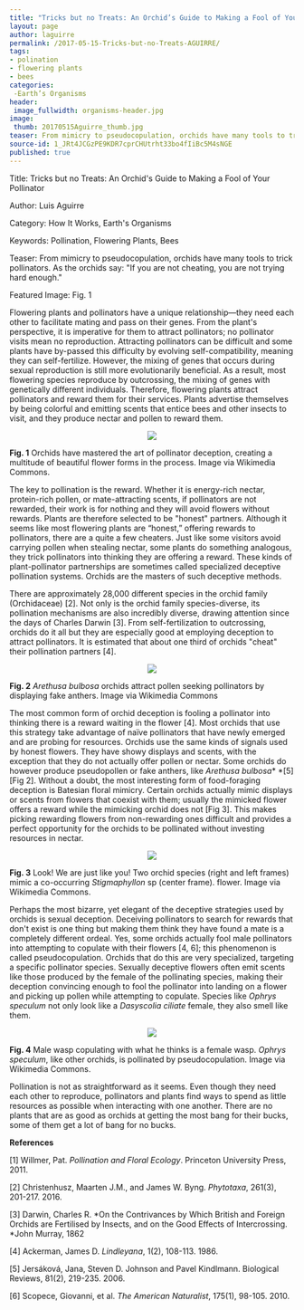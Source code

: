 ```yaml
---
title: "Tricks but no Treats: An Orchid’s Guide to Making a Fool of Your Pollinator"
layout: page
author: laguirre
permalink: /2017-05-15-Tricks-but-no-Treats-AGUIRRE/
tags:
- polination
- flowering plants
- bees
categories:
 -Earth’s Organisms
header:
 image_fullwidth: organisms-header.jpg
image:
 thumb: 20170515Aguirre_thumb.jpg
teaser: From mimicry to pseudocopulation, orchids have many tools to trick pollinators. As the orchids say: “If you are not cheating, you are not trying hard enough.”
source-id: 1_JRt4JCGzPE9KDR7cprCHUtrht33bo4fIiBc5M4sNGE
published: true
---
```

Title: Tricks but no Treats: An Orchid's Guide to Making a Fool of Your Pollinator

Author: Luis Aguirre

Category: How It Works, Earth's Organisms

Keywords: Pollination, Flowering Plants, Bees

Teaser: From mimicry to pseudocopulation, orchids have many tools to trick pollinators. As the orchids say: "If you are not cheating, you are not trying hard enough."

Featured Image: Fig. 1

Flowering plants and pollinators have a unique relationship—they need each other to facilitate mating and pass on their genes. From the plant's perspective, it is imperative for them to attract pollinators; no pollinator visits mean no reproduction. Attracting pollinators can be difficult and some plants have by-passed this difficulty by evolving self-compatibility, meaning they can self-fertilize. However, the mixing of genes that occurs during sexual reproduction is still more evolutionarily beneficial. As a result, most flowering species reproduce by outcrossing, the mixing of genes with genetically different individuals. Therefore, flowering plants attract pollinators and reward them for their services. Plants advertise themselves by being colorful and emitting scents that entice bees and other insects to visit, and they produce nectar and pollen to reward them. 

<div style = "text-align:center"><img src = “https://upload.wikimedia.org/wikipedia/commons/6/6e/Bee_Orchid_%28Ophrys_apifera%29_-_geograph.org.uk_-_1347538.jpg”/></div>

**Fig. 1** Orchids have mastered the art of pollinator deception, creating a multitude of beautiful flower forms in the process. Image via Wikimedia Commons.

The key to pollination is the reward. Whether it is energy-rich nectar, protein-rich pollen, or mate-attracting scents, if pollinators are not rewarded, their work is for nothing and they will avoid flowers without rewards. Plants are therefore selected to be "honest" partners. Although it seems like most flowering plants are “honest,” offering rewards to pollinators, there are a quite a few cheaters. Just like some visitors avoid carrying pollen when stealing nectar, some plants do something analogous, they trick pollinators into thinking they are offering a reward. These kinds of plant-pollinator partnerships are sometimes called specialized deceptive pollination systems. Orchids are the masters of such deceptive methods.

There are approximately 28,000 different species in the orchid family (Orchidaceae) [2]. Not only is the orchid family species-diverse, its pollination mechanisms are also incredibly diverse, drawing attention since the days of Charles Darwin [3]. From self-fertilization to outcrossing, orchids do it all but they are especially good at employing deception to attract pollinators. It is estimated that about one third of orchids "cheat" their pollination partners [4]. 

<div style = "text-align:center"><img src = “https://upload.wikimedia.org/wikipedia/commons/5/57/Arethusa_bulbosa_1-eheep_%285097460073%29.jpg”/></div>

**Fig. 2** *Arethusa bulbosa* orchids attract pollen seeking pollinators by displaying fake anthers. Image via Wikimedia Commons

The most common form of orchid deception is fooling a pollinator into thinking there is a reward waiting in the flower [4]. Most orchids that use this strategy take advantage of naïve pollinators that have newly emerged and are probing for resources. Orchids use the same kinds of signals used by honest flowers. They have showy displays and scents, with the exception that they do not actually offer pollen or nectar. Some orchids do however produce pseudopollen or fake anthers, like *Arethusa bulbosa** *[5] [Fig 2]. Without a doubt, the most interesting form of food-foraging deception is Batesian floral mimicry. Certain orchids actually mimic displays or scents from flowers that coexist with them; usually the mimicked flower offers a reward while the mimicking orchid does not [Fig 3]. This makes picking rewarding flowers from non-rewarding ones difficult and provides a perfect opportunity for the orchids to be pollinated without investing resources in nectar.

<div style = "text-align:center"><img src = “https://upload.wikimedia.org/wikipedia/commons/2/23/Floral_resemblance_of_Stigmaphyllon_and_Oncidiinae_-_rspb.2013.0960-F1.large.jpeg”/></div>

**Fig. 3** Look! We are just like you! Two orchid species (right and left frames) mimic a co-occurring *Stigmaphyllon* sp (center frame). flower. Image via Wikimedia Commons.

Perhaps the most bizarre, yet elegant of the deceptive strategies used by orchids is sexual deception. Deceiving pollinators to search for rewards that don't exist is one thing but making them think they have found a mate is a completely different ordeal. Yes, some orchids actually fool male pollinators into attempting to copulate with their flowers [4, 6]; this phenomenon is called pseudocopulation. Orchids that do this are very specialized, targeting a specific pollinator species. Sexually deceptive flowers often emit scents like those produced by the female of the pollinating species, making their deception convincing enough to fool the pollinator into landing on a flower and picking up pollen while attempting to copulate. Species like *Ophrys speculum* not only look like a *Dasyscolia ciliate* female, they also smell like them. 

<div style = "text-align:center"><img src = “https://upload.wikimedia.org/wikipedia/commons/1/17/Dasyscolia_ciliata.jpg”/></div>

**Fig. 4** Male wasp copulating with what he thinks is a female wasp. *Ophrys speculum*, like other orchids, is pollinated by pseudocopulation. Image via Wikimedia Commons.

Pollination is not as straightforward as it seems. Even though they need each other to reproduce, pollinators and plants find ways to spend as little resources as possible when interacting with one another. There are no plants that are as good as orchids at getting the most bang for their bucks, some of them get a lot of bang for no bucks.

**References**

[1] Willmer, Pat. *Pollination and Floral Ecology*. Princeton University Press, 2011.

[2] Christenhusz, Maarten J.M., and James W. Byng. *Phytotaxa*, 261(3), 201-217. 2016.

[3] Darwin, Charles R. *On the Contrivances by Which British and Foreign Orchids are Fertilised by Insects, and on the Good Effects of Intercrossing. *John Murray, 1862

[4] Ackerman, James D. *Lindleyana*, 1(2), 108-113. 1986.

[5] Jersáková, Jana, Steven D. Johnson and Pavel Kindlmann. Biological Reviews, 81(2), 219-235. 2006.

[6] Scopece, Giovanni, et al. *The American Naturalist*, 175(1), 98-105. 2010.

